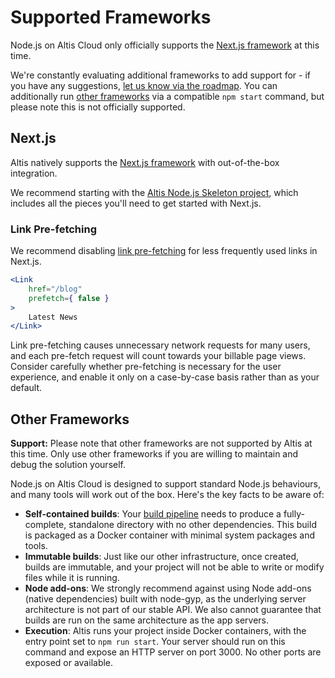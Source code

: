 # Supported Frameworks

Node.js on Altis Cloud only officially supports the [Next.js framework](https://nextjs.org/) at this time.

We're constantly evaluating additional frameworks to add support for - if you have any
suggestions, [let us know via the roadmap](https://dashboard.altis-dxp.com/roadmap). You can additionally run
[other frameworks](#other-frameworks) via a compatible `npm start` command, but please note this is not
officially supported.

## Next.js

Altis natively supports the [Next.js framework](https://nextjs.org/) with out-of-the-box integration.

We recommend starting with the [Altis Node.js Skeleton project](https://github.com/humanmade/altis-nodejs-skeleton),
which includes all the pieces you'll need to get started with Next.js.

### Link Pre-fetching

We recommend disabling [link pre-fetching](https://nextjs.org/docs/app/api-reference/components/link#prefetch) for less
frequently used links in Next.js.

```jsx
<Link
    href="/blog"
    prefetch={ false }
>
    Latest News
</Link>
```

Link pre-fetching causes unnecessary network requests for many users, and each pre-fetch request will count towards your
billable page views. Consider carefully whether pre-fetching is necessary for the user experience, and enable it only on
a case-by-case basis rather than as your default.

## Other Frameworks

**Support:** Please note that other frameworks are not supported by Altis at this time. Only use other frameworks if you
are willing to maintain and debug the solution yourself.

Node.js on Altis Cloud is designed to support standard Node.js behaviours, and many tools will work out of the box.
Here's the key facts to be aware of:

- **Self-contained builds**: Your [build pipeline](./builds.md) needs to produce a fully-complete, standalone directory
  with no other dependencies. This build is packaged as a Docker container with minimal system packages and tools.
- **Immutable builds**: Just like our other infrastructure, once created, builds are immutable, and your project will
  not be able to write or modify files while it is running.
- **Node add-ons**: We strongly recommend against using Node add-ons (native dependencies) built with node-gyp, as the
  underlying server architecture is not part of our stable API. We also cannot guarantee that builds are run on the same
  architecture as the app servers.
- **Execution**: Altis runs your project inside Docker containers, with the entry point set to `npm run start`. Your
  server should run on this command and expose an HTTP server on port 3000. No other ports are exposed or available.
